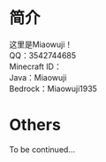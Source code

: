 # 简介
这里是Miaowuji！  
QQ：3542744685  
Minecraft ID：  
Java：Miaowuji  
Bedrock：Miaowuji1935
# Others
To be continued...
